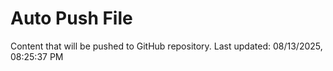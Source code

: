 # Auto Push File

Content that will be pushed to GitHub repository.
Last updated: 08/13/2025, 08:25:37 PM